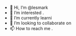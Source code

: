 - 👋 Hi, I’m @lesmark 
- 👀 I’m interested .
- 🌱 I’m currently learni 
- 💞️ I’m looking to collaborate on 
- 📫 How to reach me .

<!---
lesmark/lesmark is a ✨ special ✨ repository because its `README.md` (this file) appears on your GitHub profile.
You can click the Preview link to take a look at your changes.
--->
